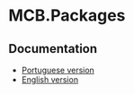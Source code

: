 # MCB.Packages

## Documentation

- [Portuguese version](docs/pt-br/README.md)
- [English version](docs/en-us/README.md)